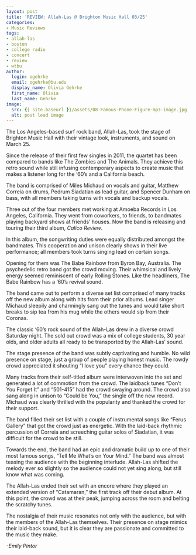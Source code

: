 ```yaml
---
layout: post
title: 'REVIEW: Allah-Las @ Brighton Music Hall 03/25'
categories:
- Music Reviews
tags:
- allah-las
- boston
- college radio
- concert
- review
- wtbu
author:
  login: ogehrke
  email: ogehrke@bu.edu
  display_name: Olivia Gehrke
  first_name: Olivia
  last_name: Gehrke
image:
  src: {{ site.baseurl }}/assets/08-Famous-Phone-Figure-mp3-image.jpg
  alt: post lead image
---
```


The Los Angeles-based surf rock band, Allah-Las, took the stage of Brighton Music Hall with their vintage look, instruments, and sound on March 25.

Since the release of their first few singles in 2011, the quartet has been compared to bands like The Zombies and The Animals. They achieve this retro sound while still infusing contemporary aspects to create music that makes a listener long for the ‘60’s and a California beach.

The band is comprised of Miles Michaud on vocals and guitar, Matthew Correia on drums, Pedrum Siadatian as lead guitar, and Spencer Dunham on bass, with all members taking turns with vocals and backup vocals.

Three out of the four members met working at Amoeba Records in Los Angeles, California. They went from coworkers, to friends, to bandmates playing backyard shows at friends’ houses. Now the band is releasing and touring their third album, _Calico Review_.

In this album, the songwriting duties were equally distributed amongst the bandmates. This cooperation and unison clearly shows in their live performance; all members took turns singing lead on certain songs.

Opening for them was The Babe Rainbow from Byron Bay, Australia. The psychedelic retro band got the crowd moving. Their whimsical and lively energy seemed reminiscent of early Rolling Stones. Like the headliners, The Babe Rainbow has a ‘60’s revival sound.

The band came out to perform a diverse set list comprised of many tracks off the new album along with hits from their prior albums. Lead singer Michaud sleepily and charmingly sang out the tunes and would take short breaks to sip tea from his mug while the others would sip from their Coronas.

The classic ‘60’s rock sound of the Allah-Las drew in a diverse crowd Saturday night. The sold out crowd was a mix of college students, 30 year olds, and older adults all ready to be transported by the Allah-Las’ sound.

The stage presence of the band was subtly captivating and humble. No wild presence on stage, just a group of people playing honest music. The rowdy crowd appreciated it shouting “I love you” every chance they could.

Many tracks from their self-titled album were interwoven into the set and generated a lot of commotion from the crowd. The laidback tunes “Don’t You Forget It” and “501-415” had the crowd swaying around. The crowd also sang along in unison to “Could be You,” the single off the new record. Michaud was clearly thrilled with the popularity and thanked the crowd for their support.

The band filled their set list with a couple of instrumental songs like “Ferus Gallery” that got the crowd just as energetic. With the laid-back rhythmic percussion of Correia and screeching guitar solos of Siadatian, it was difficult for the crowd to be still.

Towards the end, the band had an epic and dramatic build up to one of their most famous songs, “Tell Me What’s on Your Mind.” The band was almost teasing the audience with the beginning interlude. Allah-Las shifted the melody ever so slightly so the audience could not yet sing along, but still know what was coming.

The Allah-Las ended their set with an encore where they played an extended version of “Catamaran,” the first track off their debut album. At this point, the crowd was at their peak, jumping across the room and belting the scratchy tunes.

The nostalgia of their music resonates not only with the audience, but with the members of the Allah-Las themselves. Their presence on stage mimics their laid-back sound, but it is clear they are passionate and committed to the music they make.

_\-Emily Pintor_